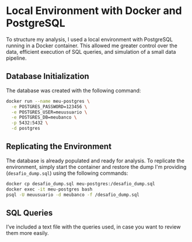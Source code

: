 # Local Environment with Docker and PostgreSQL

To structure my analysis, I used a local environment with PostgreSQL running in a Docker container. This allowed me greater control over the data, efficient execution of SQL queries, and simulation of a small data pipeline.

## Database Initialization

The database was created with the following command:

```bash
docker run --name meu-postgres \
  -e POSTGRES_PASSWORD=123456 \
  -e POSTGRES_USER=meuusuario \
  -e POSTGRES_DB=meubanco \
  -p 5432:5432 \
  -d postgres
```

## Replicating the Environment

The database is already populated and ready for analysis. To replicate the environment, simply start the container and restore the dump I'm providing (`desafio_dump.sql`) using the following commands:

```bash
docker cp desafio_dump.sql meu-postgres:/desafio_dump.sql
docker exec -it meu-postgres bash
psql -U meuusuario -d meubanco -f /desafio_dump.sql
```

## SQL Queries

I’ve included a text file with the queries used, in case you want to review them more easily.
